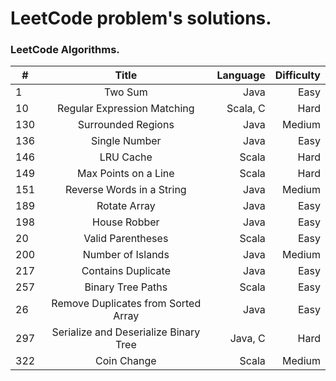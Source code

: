 # LeetCode problem's solutions.
### LeetCode Algorithms.
| # | Title | Language | Difficulty |
| - |:-------------:| ----:|-------:|
| 1 | Two Sum | Java | Easy | 
| 10 | Regular Expression Matching | Scala, C | Hard |
| 130 | Surrounded Regions | Java | Medium |
| 136 | Single Number | Java | Easy |
| 146 | LRU Cache | Scala | Hard |
| 149 | Max Points on a Line | Scala | Hard |
| 151 | Reverse Words in a String | Java | Medium |
| 189 | Rotate Array | Java | Easy | 
| 198 | House Robber | Java | Easy |
| 20 | Valid Parentheses | Scala | Easy |
| 200 | Number of Islands | Java | Medium |
| 217 | Contains Duplicate | Java | Easy |
| 257 | Binary Tree Paths | Scala | Easy |
| 26 | Remove Duplicates from Sorted Array | Java | Easy |
| 297 | Serialize and Deserialize Binary Tree | Java, C | Hard |
| 322 | Coin Change | Scala | Medium |
